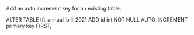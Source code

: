 Add an auto increment key for an existing table. 


ALTER TABLE tft_annual_bill_2021  ADD id int NOT NULL AUTO_INCREMENT primary key FIRST;